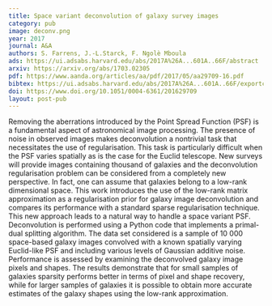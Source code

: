 ```yaml
---
title: Space variant deconvolution of galaxy survey images
category: pub
image: deconv.png
year: 2017
journal: A&A
authors: S. Farrens, J.-L.Starck, F. Ngolè Mboula
ads: https://ui.adsabs.harvard.edu/abs/2017A%26A...601A..66F/abstract
arxiv: https://arxiv.org/abs/1703.02305
pdf: https://www.aanda.org/articles/aa/pdf/2017/05/aa29709-16.pdf
bibtex: https://ui.adsabs.harvard.edu/abs/2017A%26A...601A..66F/exportcitation
doi: https://www.doi.org/10.1051/0004-6361/201629709
layout: post-pub
---
```

Removing the aberrations introduced by the Point Spread Function (PSF) is a fundamental aspect of astronomical image processing. The presence of noise in observed images makes deconvolution a nontrivial task that necessitates the use of regularisation. This task is particularly difficult when the PSF varies spatially as is the case for the Euclid telescope. New surveys will provide images containing thousand of galaxies and the deconvolution regularisation problem can be considered from a completely new perspective. In fact, one can assume that galaxies belong to a low-rank dimensional space. This work introduces the use of the low-rank matrix approximation as a regularisation prior for galaxy image deconvolution and compares its performance with a standard sparse regularisation technique. This new approach leads to a natural way to handle a space variant PSF. Deconvolution is performed using a Python code that implements a primal-dual splitting algorithm. The data set considered is a sample of 10 000 space-based galaxy images convolved with a known spatially varying Euclid-like PSF and including various levels of Gaussian additive noise. Performance is assessed by examining the deconvolved galaxy image pixels and shapes. The results demonstrate that for small samples of galaxies sparsity performs better in terms of pixel and shape recovery, while for larger samples of galaxies it is possible to obtain more accurate estimates of the galaxy shapes using the low-rank approximation.
